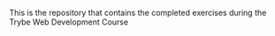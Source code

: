 This is the repository that contains the completed exercises during the Trybe Web Development Course
